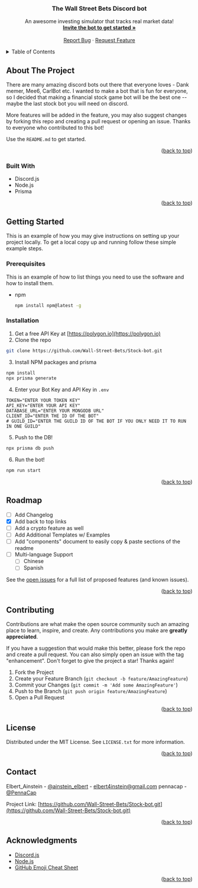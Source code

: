 <!-- Improved compatibility of back to top link: See: ttps://github.com/Wall-Street-Bets/discord-bot.git/pull/73 -->
<a name="readme-top"></a>
<!--
*** Thanks for checking out the Best-README-Template. If you have a suggestion
*** that would make this better, please fork the repo and create a pull request
*** or simply open an issue with the tag "enhancement".
*** Don't forget to give the project a star!
*** Thanks again! Now go create something AMAZING! :D
-->



<!-- PROJECT SHIELDS -->
<!--
*** I'm using markdown "reference style" links for readability.
*** Reference links are enclosed in brackets [ ] instead of parentheses ( ).
*** See the bottom of this document for the declaration of the reference variables
*** for contributors-url, forks-url, etc. This is an optional, concise syntax you may use.
*** https://www.markdownguide.org/basic-syntax/#reference-style-links
-->
<!-- [![Contributors][contributors-shield]][contributors-url]
[![Forks][forks-shield]][forks-url]
[![Stargazers][stars-shield]][stars-url]
[![Issues][issues-shield]][issues-url]
[![MIT License][license-shield]][license-url] -->



<!-- PROJECT LOGO -->
<br />
<div align="center">

  <h3 align="center">The Wall Street Bets Discord bot</h3>

  <p align="center">
    An awesome investing simulator that tracks real market data!
    <br />
    <a href="https://discord.com/api/oauth2/authorize?client_id=1029048069066600521&permissions=8&scope=bot"><strong>Invite the bot to get started »</strong></a>
    <br />
    <br />
    <a href="https://github.com/Wall-Street-Bets/Stock-bot.git/issues">Report Bug</a>
    ·
    <a href="https://github.com/Wall-Street-Bets/Stock-bot.git/issues">Request Feature</a>
  </p>
</div>



<!-- TABLE OF CONTENTS -->
<details>
  <summary>Table of Contents</summary>
  <ol>
    <li>
      <a href="#about-the-project">About The Project</a>
      <ul>
        <li><a href="#built-with">Built With</a></li>
      </ul>
    </li>
    <li>
      <a href="#getting-started">Getting Started</a>
      <ul>
        <li><a href="#prerequisites">Prerequisites</a></li>
        <li><a href="#installation">Installation</a></li>
      </ul>
    </li>
    <li><a href="#roadmap">Roadmap</a></li>
    <li><a href="#contributing">Contributing</a></li>
    <li><a href="#license">License</a></li>
    <li><a href="#contact">Contact</a></li>
    <li><a href="#acknowledgments">Acknowledgments</a></li>
  </ol>
</details>



<!-- ABOUT THE PROJECT -->
## About The Project

There are many amazing discord bots out there that everyone loves - Dank memer, Mee6, CarlBot etc. I wanted to make a bot that is fun for everyone, so I decided that making a financial stock game bot will be the best one -- maybe the last stock bot you will need on discord.

More features will be added in the feature, you may also suggest changes by forking this repo and creating a pull request or opening an issue. Thanks to everyone who contributed to this bot!

Use the `README.md` to get started.

<p align="right">(<a href="#readme-top">back to top</a>)</p>



### Built With

* Discord.js
* Node.js
* Prisma

<p align="right">(<a href="#readme-top">back to top</a>)</p>



<!-- GETTING STARTED -->
## Getting Started

This is an example of how you may give instructions on setting up your project locally.
To get a local copy up and running follow these simple example steps.

### Prerequisites

This is an example of how to list things you need to use the software and how to install them.
* npm
  ```sh
  npm install npm@latest -g
  ```

### Installation

1. Get a free API Key at [https://polygon.io](https://polygon.io)
2. Clone the repo
  ```sh
  git clone https://github.com/Wall-Street-Bets/Stock-bot.git
  ```
3. Install NPM packages and prisma
  ```sh
  npm install
  npx prisma generate
  ```
4. Enter your Bot Key and API Key in `.env`
  ```env
  TOKEN="ENTER YOUR TOKEN KEY"
  API_KEY="ENTER YOUR API KEY"
  DATABASE_URL="ENTER YOUR MONGODB URL"
  CLIENT_ID="ENTER THE ID OF THE BOT"
  # GUILD_ID="ENTER THE GUILD ID OF THE BOT IF YOU ONLY NEED IT TO RUN IN ONE GUILD"
  ```
5. Push to the DB!
  ```sh
  npx prisma db push
  ```
6. Run the bot!
  ```sh
  npm run start
  ```

<p align="right">(<a href="#readme-top">back to top</a>)</p>




## Roadmap

- [ ] Add Changelog
- [x] Add back to top links
- [ ] Add a crypto feature as well
- [ ] Add Additional Templates w/ Examples
- [ ] Add "components" document to easily copy & paste sections of the readme
- [ ] Multi-language Support
    - [ ] Chinese
    - [ ] Spanish

See the [open issues](https://github.com/Wall-Street-Bets/Stock-bot.git/issues) for a full list of proposed features (and known issues).

<p align="right">(<a href="#readme-top">back to top</a>)</p>



<!-- CONTRIBUTING -->
## Contributing

Contributions are what make the open source community such an amazing place to learn, inspire, and create. Any contributions you make are **greatly appreciated**.

If you have a suggestion that would make this better, please fork the repo and create a pull request. You can also simply open an issue with the tag "enhancement".
Don't forget to give the project a star! Thanks again!

1. Fork the Project
2. Create your Feature Branch (`git checkout -b feature/AmazingFeature`)
3. Commit your Changes (`git commit -m 'Add some AmazingFeature'`)
4. Push to the Branch (`git push origin feature/AmazingFeature`)
5. Open a Pull Request

<p align="right">(<a href="#readme-top">back to top</a>)</p>



<!-- LICENSE -->
## License

Distributed under the MIT License. See `LICENSE.txt` for more information.

<p align="right">(<a href="#readme-top">back to top</a>)</p>



<!-- CONTACT -->
## Contact

Elbert_Ainstein - [@ainstein_elbert](https://twitter.com/ainstein_elbert) - elbert4instein@gmail.com
pennacap        - [@PennaCap](https://twitter.com/PennaCap)

Project Link: [https://github.com/Wall-Street-Bets/Stock-bot.git](https://github.com/Wall-Street-Bets/Stock-bot.git)

<p align="right">(<a href="#readme-top">back to top</a>)</p>



<!-- ACKNOWLEDGMENTS -->
## Acknowledgments

* [Discord.js](https://discord.js.org)
* [Node.js](https://nodejs.org)
* [GitHub Emoji Cheat Sheet](https://www.webpagefx.com/tools/emoji-cheat-sheet)


<p align="right">(<a href="#readme-top">back to top</a>)</p>



<!-- MARKDOWN LINKS & IMAGES -->
<!-- https://www.markdownguide.org/basic-syntax/#reference-style-links -->
<!--[contributors-shield]: https://img.shields.io/github/contributors/othneildrew/Best-README-Template.svg?style=for-the-badge
[contributors-url]: https://github.com/Wall-Street-Bets/discord-bot.git/graphs/contributors
[forks-shield]: https://img.shields.io/github/forks/othneildrew/Best-README-Template.svg?style=for-the-badge
[forks-url]: https://github.com/Wall-Street-Bets/discord-bot.git/network/members
[stars-shield]: https://img.shields.io/github/stars/othneildrew/Best-README-Template.svg?style=for-the-badge
[stars-url]: https://github.com/Wall-Street-Bets/discord-bot.git/stargazers
[issues-shield]: https://img.shields.io/github/issues/othneildrew/Best-README-Template.svg?style=for-the-badge
[issues-url]: https://github.com/Wall-Street-Bets/discord-bot.git/issues
[license-shield]: https://img.shields.io/github/license/othneildrew/Best-README-Template.svg?style=for-the-badge
[license-url]: https://github.com/Wall-Street-Bets/discord-bot.git/blob/master/LICENSE.txt
[linkedin-shield]: https://img.shields.io/badge/-LinkedIn-black.svg?style=for-the-badge&logo=linkedin&colorB=555
[linkedin-url]: https://linkedin.com/in/othneildrew
[product-screenshot]: images/screenshot.png
[Next.js]: https://img.shields.io/badge/Discord.js-0769AD&style=for-the-badge
[Next-url]: https://nextjs.org/
[React.js]: https://img.shields.io/badge/React-20232A?style=for-the-badge&logo=react&logoColor=61DAFB
[React-url]: https://reactjs.org/
[Vue.js]: https://img.shields.io/badge/Vue.js-35495E?style=for-the-badge&logo=vuedotjs&logoColor=4FC08D
[Vue-url]: https://vuejs.org/
[Angular.io]: https://img.shields.io/badge/Angular-DD0031?style=for-the-badge&logo=angular&logoColor=white
[Angular-url]: https://angular.io/
[Svelte.dev]: https://img.shields.io/badge/Svelte-4A4A55?style=for-the-badge&logo=svelte&logoColor=FF3E00
[Svelte-url]: https://svelte.dev/
[Laravel.com]: https://img.shields.io/badge/Laravel-FF2D20?style=for-the-badge&logo=laravel&logoColor=white
[Laravel-url]: https://laravel.com
[Bootstrap.com]: https://img.shields.io/badge/Bootstrap-563D7C?style=for-the-badge&logo=bootstrap&logoColor=white
[Bootstrap-url]: https://getbootstrap.com
[JQuery.com]: https://img.shields.io/badge/jQuery-0769AD?style=for-the-badge&logo=jquery&logoColor=white
[JQuery-url]: https://jquery.com -->
